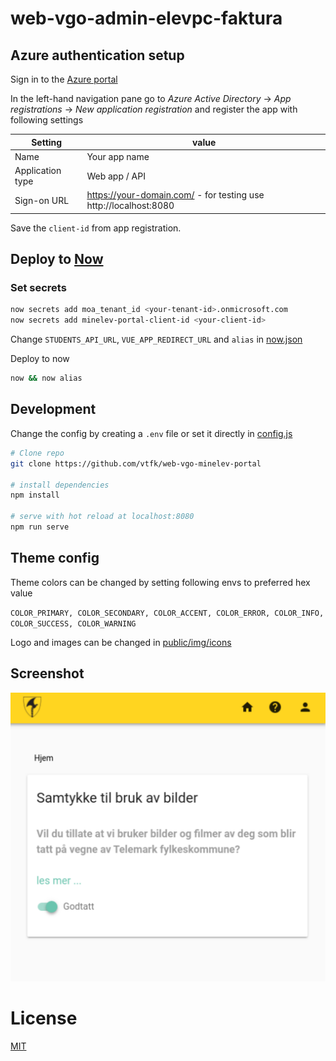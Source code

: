 # web-vgo-admin-elevpc-faktura

## Azure authentication setup

Sign in to the [Azure portal](https://portal.azure.com/)

In the left-hand navigation pane go to *Azure Active Directory* -> *App registrations* -> *New application registration* and register the app with following settings

| Setting | value |
| ------- | ----- |
| Name    | Your app name |
| Application type | Web app / API |
| Sign-on URL | https://your-domain.com/ - for testing use http://localhost:8080 |

Save the `client-id` from app registration.

## Deploy to [Now](https://zeit.co/now)

### Set secrets

```sh
now secrets add moa_tenant_id <your-tenant-id>.onmicrosoft.com
now secrets add minelev-portal-client-id <your-client-id>
```

Change `STUDENTS_API_URL`, `VUE_APP_REDIRECT_URL` and `alias` in [now.json](now.json)

Deploy to now
```sh
now && now alias
```

## Development

Change the config by creating a `.env` file or set it directly in [config.js](config.js)

``` bash
# Clone repo
git clone https://github.com/vtfk/web-vgo-minelev-portal

# install dependencies
npm install

# serve with hot reload at localhost:8080
npm run serve
```

## Theme config

Theme colors can be changed by setting following envs to preferred hex value

`COLOR_PRIMARY, COLOR_SECONDARY, COLOR_ACCENT, COLOR_ERROR, COLOR_INFO,
COLOR_SUCCESS, COLOR_WARNING`

Logo and images can be changed in [public/img/icons](public/img/icons)

## Screenshot

![Screenshot](screenshot.png "Screenshot")

# License

[MIT](LICENSE)
